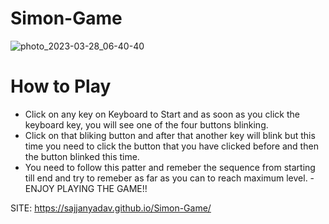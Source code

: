 # Simon-Game
![photo_2023-03-28_06-40-40](https://user-images.githubusercontent.com/62510989/228150230-571578e4-ac4b-4e18-97c2-eed2b0684ab1.png)

# How to Play
- Click on any key on Keyboard to Start and as soon as you click the keyboard key, you will see one of the four buttons blinking.
- Click on that bliking button and after that another key will blink but this time you need to click the button that you have clicked before and then the button blinked this time.
- You need to follow this patter and remeber the sequence from starting till end and try to remeber as far as you can to reach maximum level.
-ENJOY PLAYING THE GAME!!

SITE: https://sajjanyadav.github.io/Simon-Game/
